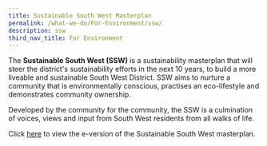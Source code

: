 ```yaml
---
title: Sustainable South West Masterplan
permalink: /what-we-do/For-Environment/ssw/
description: ssw
third_nav_title: For Environment
---
```

The **Sustainable South West (SSW)** is a sustainability masterplan that will steer the district's sustainability efforts in the next 10 years, to build a more liveable and sustainable South West District. SSW aims to nurture a community that is environmentally conscious, practises an eco-lifestyle and demonstrates community ownership.

Developed by the community for the community, the SSW is a culmination of voices, views and input from South West residents from all walks of life.  
  
Click [here](/files/What%20we%20do/Sustainable%20South%20West_Digital-1.pdf) to view the e-version of the Sustainable South West masterplan.

